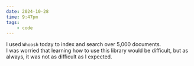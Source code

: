 ```yaml
---
date: 2024-10-28
time: 9:47pm
tags: 
    - code
---
```

I used <code>Whoosh</code> today to index and search over 5,000 documents. <br>
I was worried that learning how to use this library would be difficult, but as always, it was not as difficult as I expected. 